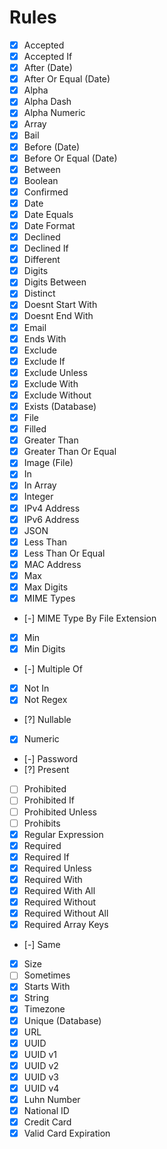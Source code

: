 # Rules

- [x] Accepted
- [X] Accepted If
- [x] After (Date)
- [x] After Or Equal (Date)
- [x] Alpha
- [x] Alpha Dash
- [x] Alpha Numeric
- [x] Array
- [x] Bail
- [x] Before (Date)
- [x] Before Or Equal (Date)
- [x] Between
- [x] Boolean
- [x] Confirmed
- [x] Date
- [x] Date Equals
- [x] Date Format
- [x] Declined
- [x] Declined If
- [x] Different
- [x] Digits
- [x] Digits Between
- [x] Distinct
- [x] Doesnt Start With
- [x] Doesnt End With
- [x] Email
- [x] Ends With
- [x] Exclude
- [x] Exclude If
- [x] Exclude Unless
- [x] Exclude With
- [x] Exclude Without
- [x] Exists (Database)
- [x] File
- [x] Filled
- [x] Greater Than
- [x] Greater Than Or Equal
- [x] Image (File)
- [x] In
- [x] In Array
- [x] Integer
- [x] IPv4 Address
- [x] IPv6 Address
- [x] JSON
- [x] Less Than
- [x] Less Than Or Equal
- [x] MAC Address
- [x] Max
- [x] Max Digits
- [x] MIME Types
- [-] MIME Type By File Extension
- [x] Min
- [x] Min Digits
- [-] Multiple Of
- [x] Not In
- [x] Not Regex
- [?] Nullable
- [x] Numeric
- [-] Password
- [?] Present
- [ ] Prohibited
- [ ] Prohibited If
- [ ] Prohibited Unless
- [ ] Prohibits
- [x] Regular Expression
- [x] Required
- [x] Required If
- [x] Required Unless
- [x] Required With
- [x] Required With All
- [x] Required Without
- [x] Required Without All
- [x] Required Array Keys
- [-] Same
- [x] Size
- [ ] Sometimes
- [x] Starts With
- [x] String
- [x] Timezone
- [x] Unique (Database)
- [x] URL
- [x] UUID
- [x] UUID v1
- [x] UUID v2
- [x] UUID v3
- [x] UUID v4
- [x] Luhn Number
- [x] National ID
- [x] Credit Card
- [x] Valid Card Expiration
